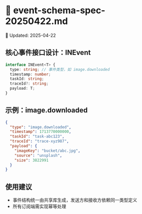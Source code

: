 # 📄 event-schema-spec-20250422.md
📅 Updated: 2025-04-22

## 核心事件接口设计：INEvent<T>

```ts
interface INEvent<T> {
  type: string; // 事件类型，如 image.downloaded
  timestamp: number;
  taskId: string;
  traceId?: string;
  payload: T;
}
```

## 示例：image.downloaded

```json
{
  "type": "image.downloaded",
  "timestamp": 1713770000000,
  "taskId": "task-abc123",
  "traceId": "trace-xyz987",
  "payload": {
    "imageKey": "bucket/abc.jpg",
    "source": "unsplash",
    "size": 3822991
  }
}
```

## 使用建议

- 事件结构统一由共享库生成，发送方和接收方依赖同一类型定义
- 所有订阅端需实现幂等处理
